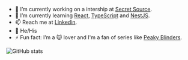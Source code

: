 
- 🔭 I’m currently working on a intership at [Secret Source](https://www.secret-source.eu).
- 🌱 I’m currently learning [React](https://reactjs.org/), [TypeScript](https://www.typescriptlang.org/) and [NestJS](https://nestjs.com/).
- 📫 Reach me at [Linkedin](https://www.linkedin.com/in/iriome-cabrera-heredia-4b867b1b9/).
- 🌈 He/His
- ⚡ Fun fact: I’m a 🐱 lover and I'm a fan of series like [Peaky Blinders](https://www.imdb.com/title/tt2442560/).

![GitHub stats](https://github-readme-stats.vercel.app/api?username=Iriomech&count_private=true&show_icons=true&theme=codeSTACKr)

